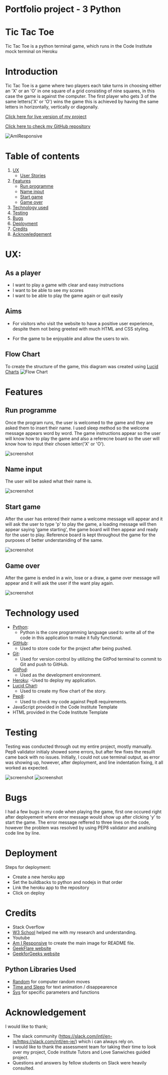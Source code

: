 # Portfolio project - 3 Python

# Tic Tac Toe

Tic Tac Toe is a python terminal game, which runs in the Code Institute mock terminal on Heroku

# Introduction

Tic Tac Toe is a game where two players each take turns in choosing either an 'X' or an 'O' in one square of a grid consisting of nine squares, in this case the game is against the computer. The first player who gets 3 of the same letters('X' or 'O') wins the game this is achieved by having the same letters in horizontally, vertically or diagonally.

[Click here for live version of my project](https://p3tic-tac-toe.herokuapp.com/)

[Click here to check my GitHub repository](https://github.com/ankasendo/Tic-Tac-Toe)

![AmIResponsive](/images/responsive.png)

# Table of contents
1. [UX](#ux "UX")
    * [User Stories](#userstories "User Stories")
2. [Features](#features)
    * [Run programme](#run-programme)
    * [Name input](#name-input)
    * [Start game](#start-game)
    * [Game over](#game-over)
3. [Technology used](#technology-used)
4. [Testing](#testing)
5. [Bugs](#bugs)
6. [Deployment](#deployemnt)
7. [Credits](#credits)
8. [Acknowledgement](#acknowledgement)

# UX:

## As a player

- I want to play a game with clear and easy instructions
- I want to be able to see my scores
- I want to be able to play the game again or quit easily 

## Aims 

- For visitors who visit the website to have a positive user experience, despite them not being greeted with much HTML and CSS styling.

- For the game to be enjoyable and allow the users to win.

## Flow Chart
To create the structure of the game, this diagram was created using [Lucid Charts](https://www.lucidchart.com/)
![Flow Chart](images/Flowchart.png)

# Features

## Run programme
Once the program runs, the user is welcomed to the game and they are asked them to insert their name. I used sleep method so the welcome message appears word by word. The game instructions appear so the user will know how to play the game and also a referecne board so the user will know how to input their chosen letter('X' or 'O').

![screenshot](images/first%20.png)

## Name input
The user will be asked what their name is.

![screenshot](images/first-page-full.png)


## Start game 
After the user has entered their name a welcome message will appear and it will ask the user to type 'p' to play the game, a loading message will then appear saying 'game starting', the game board will then appear and ready for the user to play. Reference board is kept throughout the game for the purposes of better understaniding of the same. 

![screenshot](images/3%20reference%20board.png)

## Game over
After the game is ended in a win, lose or a draw, a game over message will appear and it will ask the user if the want play again. 

![screenshot](images/final.png)

# Technology used 
- [Python](https://www.python.org/):
    - Python is the core programming language used to write all of the code in this application to make it fully functional.
- [GitHub](https://github.com/dashboard):
    - Used to store code for the project after being pushed.
- [Git](https://git-scm.com/):
    - Used for version control by utilizing the GitPod terminal to commit to Git and push to GitHub.
- [GitPod](https://gitpod.io/workspaces):
    - Used as the development environment.
- [Heroku](https://heroku.com/):
    -Used to deploy my application.
- [Lucid Chart](https://lucid.app/users/login#/login):
    - Used to create my flow chart of the story.
- [Pep8](https://pep8ci.herokuapp.com/#):
    - Used to check my code against Pep8 requirements.
- JavaScript provided in the Code Institute Template
- HTML provided in the Code Institute Template

# Testing
Testing was conducted through out my entire project, mostly manually. Pep8 validator initialy showed some errors, but after few fixes the resullt came back with no issues. Initially, I could not use terminal output, as error was showing up, however, after deployment, and line indentation fixing, it all worked as expected.

![screenshot](images/pep8-ci-liner.png)
![screenshot](images/pep8-ci-liner-no%20errors.png)

# Bugs 
I had a few bugs in my code when playing the game, first one occured right after deployement where error message would show up after clicking 'y' to start the game. The error message reffered to three lines on the code, however the problem was resolved by using PEP8 validator and analising code line by line. 


# Deployment
Steps for deployment:
* Create a new heroku app
* Set the buildbacks to python and nodejs in that order
* Link the heroku app to the repository
* Click on deploy


# Credits 

* Stack Overflow
* [W3 School](https://www.w3schools.com/) helped me with my research and understanding.
* Youtube
* [Am I Responsive](https://ui.dev/amiresponsive) to create the main image for README file.
* [GeekFlare website](https://geekflare.com/tic-tac-toe-python-code/)
* [GeekforGeeks website](https://www.geeksforgeeks.org/python-implementation-automatic-tic-tac-toe-game-using-random-number/)

## Python Libraries Used

* [Random](https://docs.python.org/3/library/random.html)  for computer random moves 
* [Time and Sleep](https://realpython.com/python-sleep/) for text animation / disappearence
* [Sys](https://docs.python.org/3/library/sys.html)  for specific parameters and functions


 # Acknowledgement
 I would like to thank;
 
 * The slack community (https://slack.com/intl/en-ie/https://slack.com/intl/en-ie/) which i can always rely on.
 * I would like to thank the assessment team for taking their time to look over my project, Code institute Tutors and Love Sanwiches guided project.
 * Questions and answers by fellow students on Slack were heavily consulted.

